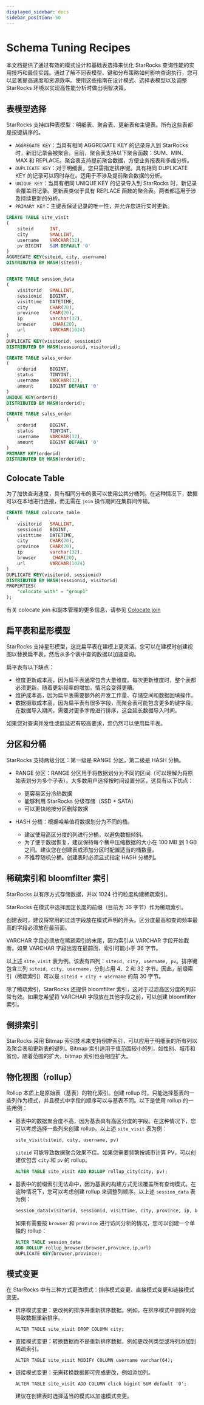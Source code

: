 ```yaml
---
displayed_sidebar: docs
sidebar_position: 50
---
```


# Schema Tuning Recipes

本文档提供了通过有效的模式设计和基础表选择来优化 StarRocks 查询性能的实用技巧和最佳实践。通过了解不同表模型、键和分布策略如何影响查询执行，您可以显著提高速度和资源效率。使用这些指南在设计模式、选择表模型以及调整 StarRocks 环境以实现高性能分析时做出明智决策。

## 表模型选择

StarRocks 支持四种表模型：明细表、聚合表、更新表和主键表。所有这些表都是按键排序的。

- `AGGREGATE KEY`：当具有相同 AGGREGATE KEY 的记录导入到 StarRocks 时，新旧记录会被聚合。目前，聚合表支持以下聚合函数：SUM、MIN、MAX 和 REPLACE。聚合表支持提前聚合数据，方便业务报表和多维分析。
- `DUPLICATE KEY`：对于明细表，您只需指定排序键。具有相同 DUPLICATE KEY 的记录可以同时存在。适用于不涉及提前聚合数据的分析。
- `UNIQUE KEY`：当具有相同 UNIQUE KEY 的记录导入到 StarRocks 时，新记录会覆盖旧记录。更新表类似于具有 REPLACE 函数的聚合表。两者都适用于涉及持续更新的分析。
- `PRIMARY KEY`：主键表保证记录的唯一性，并允许您进行实时更新。

```sql
CREATE TABLE site_visit
(
    siteid      INT,
    city        SMALLINT,
    username    VARCHAR(32),
    pv BIGINT   SUM DEFAULT '0'
)
AGGREGATE KEY(siteid, city, username)
DISTRIBUTED BY HASH(siteid);


CREATE TABLE session_data
(
    visitorid   SMALLINT,
    sessionid   BIGINT,
    visittime   DATETIME,
    city        CHAR(20),
    province    CHAR(20),
    ip          varchar(32),
    browser      CHAR(20),
    url         VARCHAR(1024)
)
DUPLICATE KEY(visitorid, sessionid)
DISTRIBUTED BY HASH(sessionid, visitorid);

CREATE TABLE sales_order
(
    orderid     BIGINT,
    status      TINYINT,
    username    VARCHAR(32),
    amount      BIGINT DEFAULT '0'
)
UNIQUE KEY(orderid)
DISTRIBUTED BY HASH(orderid);

CREATE TABLE sales_order
(
    orderid     BIGINT,
    status      TINYINT,
    username    VARCHAR(32),
    amount      BIGINT DEFAULT '0'
)
PRIMARY KEY(orderid)
DISTRIBUTED BY HASH(orderid);
```

## Colocate Table

为了加快查询速度，具有相同分布的表可以使用公共分桶列。在这种情况下，数据可以在本地进行连接，而无需在 `join` 操作期间在集群间传输。

```sql
CREATE TABLE colocate_table
(
    visitorid   SMALLINT,
    sessionid   BIGINT,
    visittime   DATETIME,
    city        CHAR(20),
    province    CHAR(20),
    ip          varchar(32),
    browser      CHAR(20),
    url         VARCHAR(1024)
)
DUPLICATE KEY(visitorid, sessionid)
DISTRIBUTED BY HASH(sessionid, visitorid)
PROPERTIES(
    "colocate_with" = "group1"
);
```

有关 colocate join 和副本管理的更多信息，请参见 [Colocate join](../../using_starrocks/Colocate_join.md)

## 扁平表和星形模型

StarRocks 支持星形模型，这比扁平表在建模上更灵活。您可以在建模时创建视图以替换扁平表，然后从多个表中查询数据以加速查询。

扁平表有以下缺点：

- 维度更新成本高，因为扁平表通常包含大量维度。每次更新维度时，整个表都必须更新。随着更新频率的增加，情况会变得更糟。
- 维护成本高，因为扁平表需要额外的开发工作量、存储空间和数据回填操作。
- 数据摄取成本高，因为扁平表有很多字段，而聚合表可能包含更多的键字段。在数据导入期间，需要对更多字段进行排序，这会延长数据导入时间。

如果您对查询并发性或低延迟有较高要求，您仍然可以使用扁平表。

## 分区和分桶

StarRocks 支持两级分区：第一级是 RANGE 分区，第二级是 HASH 分桶。

- RANGE 分区：RANGE 分区用于将数据划分为不同的区间（可以理解为将原始表划分为多个子表）。大多数用户选择按时间设置分区，这具有以下优点：

  - 更容易区分冷热数据
  - 能够利用 StarRocks 分级存储（SSD + SATA）
  - 可以更快地按分区删除数据

- HASH 分桶：根据哈希值将数据划分为不同的桶。

  - 建议使用高区分度的列进行分桶，以避免数据倾斜。
  - 为了便于数据恢复，建议保持每个桶中压缩数据的大小在 100 MB 到 1 GB 之间。建议您在创建表或添加分区时配置适当的桶数量。
  - 不推荐随机分桶。创建表时必须显式指定 HASH 分桶列。

## 稀疏索引和 bloomfilter 索引

StarRocks 以有序方式存储数据，并以 1024 行的粒度构建稀疏索引。

StarRocks 在模式中选择固定长度的前缀（目前为 36 字节）作为稀疏索引。

创建表时，建议将常用的过滤字段放在模式声明的开头。区分度最高和查询频率最高的字段必须放在最前面。

VARCHAR 字段必须放在稀疏索引的末尾，因为索引从 VARCHAR 字段开始截断。如果 VARCHAR 字段出现在最前面，索引可能小于 36 字节。

以上述 `site_visit` 表为例。该表有四列：`siteid, city, username, pv`。排序键包含三列 `siteid, city, username`，分别占用 4、2 和 32 字节。因此，前缀索引（稀疏索引）可以是 `siteid + city + username` 的前 30 字节。

除了稀疏索引，StarRocks 还提供 bloomfilter 索引，这对于过滤高区分度的列非常有效。如果您希望将 VARCHAR 字段放在其他字段之前，可以创建 bloomfilter 索引。

## 倒排索引

StarRocks 采用 Bitmap 索引技术来支持倒排索引，可以应用于明细表的所有列以及聚合表和更新表的键列。Bitmap 索引适用于值范围较小的列，如性别、城市和省份。随着范围的扩大，bitmap 索引也会相应扩大。

## 物化视图（rollup）

Rollup 本质上是原始表（基表）的物化索引。创建 rollup 时，只能选择基表的一些列作为模式，并且模式中字段的顺序可以与基表不同。以下是使用 rollup 的一些用例：

- 基表中的数据聚合度不高，因为基表具有高区分度的字段。在这种情况下，您可以考虑选择一些列来创建 rollup。以上述 `site_visit` 表为例：

  ```sql
  site_visit(siteid, city, username, pv)
  ```

  `siteid` 可能导致数据聚合效果不佳。如果您需要频繁按城市计算 PV，可以创建仅包含 `city` 和 `pv` 的 rollup。

  ```sql
  ALTER TABLE site_visit ADD ROLLUP rollup_city(city, pv);
  ```

- 基表中的前缀索引无法命中，因为基表的构建方式无法覆盖所有查询模式。在这种情况下，您可以考虑创建 rollup 来调整列顺序。以上述 `session_data` 表为例：

  ```sql
  session_data(visitorid, sessionid, visittime, city, province, ip, browser, url)
  ```

  如果有需要按 `browser` 和 `province` 进行访问分析的情况，您可以创建一个单独的 rollup：

  ```sql
  ALTER TABLE session_data
  ADD ROLLUP rollup_browser(browser,province,ip,url)
  DUPLICATE KEY(browser,province);
  ```

## 模式变更

在 StarRocks 中有三种方式更改模式：排序模式变更、直接模式变更和链接模式变更。

- 排序模式变更：更改列的排序并重新排序数据。例如，在排序模式中删除列会导致数据重新排序。

  `ALTER TABLE site_visit DROP COLUMN city;`

- 直接模式变更：转换数据而不是重新排序数据，例如更改列类型或将列添加到稀疏索引。

  `ALTER TABLE site_visit MODIFY COLUMN username varchar(64);`

- 链接模式变更：无需转换数据即可完成更改，例如添加列。

  `ALTER TABLE site_visit ADD COLUMN click bigint SUM default '0';`

  建议在创建表时选择适当的模式以加速模式变更。